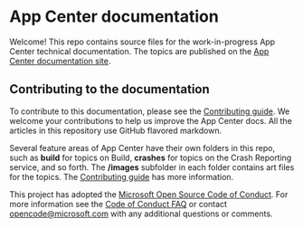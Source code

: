 # App Center documentation

Welcome! This repo contains source files for the work-in-progress App Center technical documentation. The topics are published on the [App Center documentation site](https://docs.microsoft.com/appcenter).

## Contributing to the documentation

To contribute to this documentation, please see the [Contributing guide](CONTRIBUTING.md).
We welcome your contributions to help us improve the App Center docs. All the articles in this repository use GitHub flavored markdown.

Several feature areas of App Center have their own folders in this repo, such as **build** for topics on Build, **crashes** for topics on the Crash Reporting service, and so forth. The **/images** subfolder in each folder contains art files for the topics. The [Contributing guide](CONTRIBUTING.md) has more information.

This project has adopted the [Microsoft Open Source Code of Conduct](https://opensource.microsoft.com/codeofconduct/). For more information see the [Code of Conduct FAQ](https://opensource.microsoft.com/codeofconduct/faq/) or contact [opencode@microsoft.com](mailto:opencode@microsoft.com) with any additional questions or comments.
